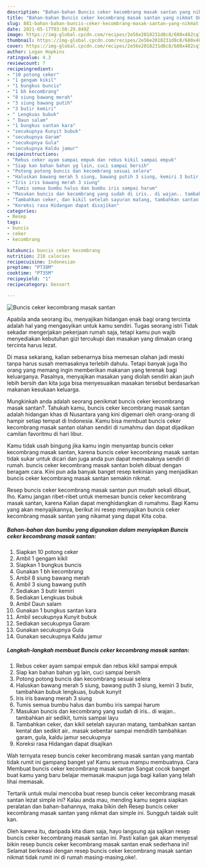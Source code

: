 ```yaml
---
description: "Bahan-bahan Buncis ceker kecombrang masak santan yang nikmat Untuk Jualan"
title: "Bahan-bahan Buncis ceker kecombrang masak santan yang nikmat Untuk Jualan"
slug: 881-bahan-bahan-buncis-ceker-kecombrang-masak-santan-yang-nikmat-untuk-jualan
date: 2021-05-17T03:50:29.849Z
image: https://img-global.cpcdn.com/recipes/2e56e2018231d8c8/680x482cq70/buncis-ceker-kecombrang-masak-santan-foto-resep-utama.jpg
thumbnail: https://img-global.cpcdn.com/recipes/2e56e2018231d8c8/680x482cq70/buncis-ceker-kecombrang-masak-santan-foto-resep-utama.jpg
cover: https://img-global.cpcdn.com/recipes/2e56e2018231d8c8/680x482cq70/buncis-ceker-kecombrang-masak-santan-foto-resep-utama.jpg
author: Logan Hopkins
ratingvalue: 4.3
reviewcount: 7
recipeingredient:
- "10 potong ceker"
- "1 gengam kikil"
- "1 bungkus buncis"
- "1 bh kecombrang"
- "8 siung bawang merah"
- "3 siung bawang putih"
- "3 butir kemiri"
- " Lengkuas bubuk"
- " Daun salam"
- "1 bungkus santan kara"
- "secukupnya Kunyit bubuk"
- "secukupnya Garam"
- "secukupnya Gula"
- "secukupnya Kaldu jamur"
recipeinstructions:
- "Rebus ceker ayam sampai empuk dan rebus kikil sampai empuk"
- "Siap kan bahan bahan yg lain, cuci sampai bersih"
- "Potong potong buncis dan kecombrang sesuai selera"
- "Haluskan bawang merah 5 siung, bawang putih 3 siung, kemiri 3 butir, tambahkan bubuk lengkuas, bubuk kunyit"
- "Iris iris bawang merah 3 siung"
- "Tumis semua bumbu halus dan bumbu iris sampai harum"
- "Masukan buncis dan kecombrang yang sudah di iris.. di wajan.. tambahkan air sedikit, tumis sampai layu"
- "Tambahkan ceker, dan kikil setelah sayuran matang, tambahkan santan kental dan sedikit air.. masak sebentar sampai mendidih tambahkan garam, gula, kaldu jamur secukupnya"
- "Koreksi rasa Hidangan dapat disajikan"
categories:
- Resep
tags:
- buncis
- ceker
- kecombrang

katakunci: buncis ceker kecombrang 
nutrition: 218 calories
recipecuisine: Indonesian
preptime: "PT38M"
cooktime: "PT35M"
recipeyield: "1"
recipecategory: Dessert

---
```



![Buncis ceker kecombrang masak santan](https://img-global.cpcdn.com/recipes/2e56e2018231d8c8/680x482cq70/buncis-ceker-kecombrang-masak-santan-foto-resep-utama.jpg)

Apabila anda seorang ibu, menyajikan hidangan enak bagi orang tercinta adalah hal yang mengasyikan untuk kamu sendiri. Tugas seorang istri Tidak sekadar mengerjakan pekerjaan rumah saja, tetapi kamu pun wajib menyediakan kebutuhan gizi tercukupi dan masakan yang dimakan orang tercinta harus lezat.

Di masa  sekarang, kalian sebenarnya bisa memesan olahan jadi meski tanpa harus susah memasaknya terlebih dahulu. Tetapi banyak juga lho orang yang memang ingin memberikan makanan yang terenak bagi keluarganya. Pasalnya, menyajikan masakan yang diolah sendiri akan jauh lebih bersih dan kita juga bisa menyesuaikan masakan tersebut berdasarkan makanan kesukaan keluarga. 



Mungkinkah anda adalah seorang penikmat buncis ceker kecombrang masak santan?. Tahukah kamu, buncis ceker kecombrang masak santan adalah hidangan khas di Nusantara yang kini digemari oleh orang-orang di hampir setiap tempat di Indonesia. Kamu bisa membuat buncis ceker kecombrang masak santan olahan sendiri di rumahmu dan dapat dijadikan camilan favoritmu di hari libur.

Kamu tidak usah bingung jika kamu ingin menyantap buncis ceker kecombrang masak santan, karena buncis ceker kecombrang masak santan tidak sukar untuk dicari dan juga anda pun dapat memasaknya sendiri di rumah. buncis ceker kecombrang masak santan boleh dibuat dengan beragam cara. Kini pun ada banyak banget resep kekinian yang menjadikan buncis ceker kecombrang masak santan semakin nikmat.

Resep buncis ceker kecombrang masak santan pun mudah sekali dibuat, lho. Kamu jangan ribet-ribet untuk memesan buncis ceker kecombrang masak santan, karena Kalian dapat menghidangkan di rumahmu. Bagi Kamu yang akan menyajikannya, berikut ini resep menyajikan buncis ceker kecombrang masak santan yang nikamat yang dapat Kita coba.

<!--inarticleads1-->

##### Bahan-bahan dan bumbu yang digunakan dalam menyiapkan Buncis ceker kecombrang masak santan:

1. Siapkan 10 potong ceker
1. Ambil 1 gengam kikil
1. Siapkan 1 bungkus buncis
1. Gunakan 1 bh kecombrang
1. Ambil 8 siung bawang merah
1. Ambil 3 siung bawang putih
1. Sediakan 3 butir kemiri
1. Sediakan  Lengkuas bubuk
1. Ambil  Daun salam
1. Gunakan 1 bungkus santan kara
1. Ambil secukupnya Kunyit bubuk
1. Sediakan secukupnya Garam
1. Gunakan secukupnya Gula
1. Gunakan secukupnya Kaldu jamur




<!--inarticleads2-->

##### Langkah-langkah membuat Buncis ceker kecombrang masak santan:

1. Rebus ceker ayam sampai empuk dan rebus kikil sampai empuk
1. Siap kan bahan bahan yg lain, cuci sampai bersih
1. Potong potong buncis dan kecombrang sesuai selera
1. Haluskan bawang merah 5 siung, bawang putih 3 siung, kemiri 3 butir, tambahkan bubuk lengkuas, bubuk kunyit
1. Iris iris bawang merah 3 siung
1. Tumis semua bumbu halus dan bumbu iris sampai harum
1. Masukan buncis dan kecombrang yang sudah di iris.. di wajan.. tambahkan air sedikit, tumis sampai layu
1. Tambahkan ceker, dan kikil setelah sayuran matang, tambahkan santan kental dan sedikit air.. masak sebentar sampai mendidih tambahkan garam, gula, kaldu jamur secukupnya
1. Koreksi rasa Hidangan dapat disajikan




Wah ternyata resep buncis ceker kecombrang masak santan yang mantab tidak rumit ini gampang banget ya! Kamu semua mampu membuatnya. Cara Membuat buncis ceker kecombrang masak santan Sangat cocok banget buat kamu yang baru belajar memasak maupun juga bagi kalian yang telah lihai memasak.

Tertarik untuk mulai mencoba buat resep buncis ceker kecombrang masak santan lezat simple ini? Kalau anda mau, mending kamu segera siapkan peralatan dan bahan-bahannya, maka bikin deh Resep buncis ceker kecombrang masak santan yang nikmat dan simple ini. Sungguh taidak sulit kan. 

Oleh karena itu, daripada kita diam saja, hayo langsung aja sajikan resep buncis ceker kecombrang masak santan ini. Pasti kalian gak akan menyesal bikin resep buncis ceker kecombrang masak santan enak sederhana ini! Selamat berkreasi dengan resep buncis ceker kecombrang masak santan nikmat tidak rumit ini di rumah masing-masing,oke!.

